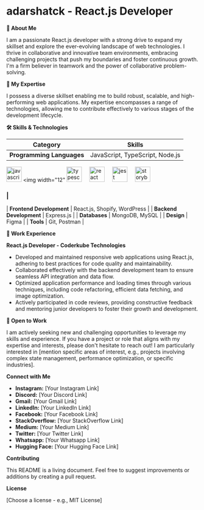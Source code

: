 # adarshatck - React.js Developer

**💫 About Me**

I am a passionate React.js developer with a strong drive to expand my skillset and explore the ever-evolving landscape of web technologies.  I thrive in collaborative and innovative team environments, embracing challenging projects that push my boundaries and foster continuous growth.  I'm a firm believer in teamwork and the power of collaborative problem-solving.


**🚀 My Expertise**

I possess a diverse skillset enabling me to build robust, scalable, and high-performing web applications. My expertise encompasses a range of technologies, allowing me to contribute effectively to various stages of the development lifecycle.


**🛠 Skills & Technologies**

| Category             | Skills                                                                                                         |
|----------------------|-----------------------------------------------------------------------------------------------------------------|
| **Programming Languages** | JavaScript, TypeScript, Node.js  <div align="left">
  <img src="https://cdn.jsdelivr.net/gh/devicons/devicon/icons/javascript/javascript-original.svg" height="40" alt="javascript logo"  /> <img width="12"
  <img src="https://cdn.jsdelivr.net/gh/devicons/devicon/icons/typescript/typescript-original.svg" height="40" alt="typescript logo"  />
  <img width="12" />
  <img src="https://cdn.jsdelivr.net/gh/devicons/devicon/icons/react/react-original.svg" height="40" alt="react logo"  />
  <img width="12" />
  <img src="https://cdn.jsdelivr.net/gh/devicons/devicon/icons/jest/jest-plain.svg" height="40" alt="jest logo"  />
  <img width="12" />
  <img src="https://cdn.jsdelivr.net/gh/devicons/devicon/icons/storybook/storybook-original.svg" height="40" alt="storybook logo"  />
</div>

###                                                 |
| **Frontend Development** | React.js, Shopify, WordPress                                                                                      |
| **Backend Development**  | Express.js                                                                             |
| **Databases**          | MongoDB, MySQL                                                              |
| **Design**             | Figma                                                                                            |
| **Tools**              | Git, Postman                                                                                            |


**🚀 Work Experience**

**React.js Developer - Coderkube Technologies**

* Developed and maintained responsive web applications using React.js, adhering to best practices for code quality and maintainability.
* Collaborated effectively with the backend development team to ensure seamless API integration and data flow.
* Optimized application performance and loading times through various techniques, including code refactoring, efficient data fetching, and image optimization.
* Actively participated in code reviews, providing constructive feedback and mentoring junior developers to foster their growth and development.


**🌱 Open to Work**

I am actively seeking new and challenging opportunities to leverage my skills and experience.  If you have a project or role that aligns with my expertise and interests, please don't hesitate to reach out!  I am particularly interested in [mention specific areas of interest, e.g.,  projects involving complex state management, performance optimization, or specific industries].


**Connect with Me**

* **Instagram:** [Your Instagram Link]
* **Discord:** [Your Discord Link]
* **Gmail:** [Your Gmail Link]
* **LinkedIn:** [Your LinkedIn Link]
* **Facebook:** [Your Facebook Link]
* **StackOverflow:** [Your StackOverflow Link]
* **Medium:** [Your Medium Link]
* **Twitter:** [Your Twitter Link]
* **Whatsapp:** [Your Whatsapp Link]
* **Hugging Face:** [Your Hugging Face Link]


**Contributing**

This README is a living document.  Feel free to suggest improvements or additions by creating a pull request.


**License**

[Choose a license - e.g., MIT License]
